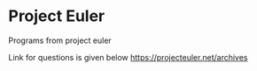 # Project Euler

Programs from project euler




Link for questions is given below
https://projecteuler.net/archives
